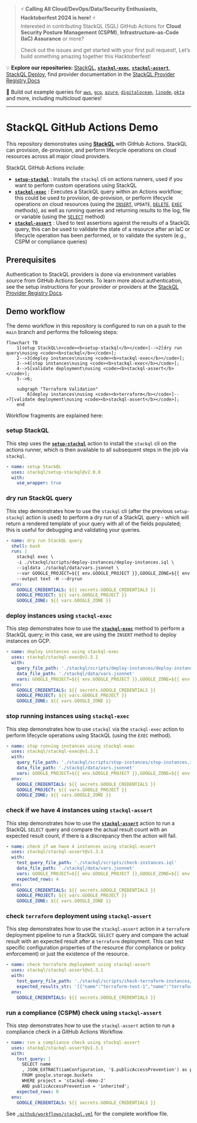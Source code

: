 > ⚡ **Calling All Cloud/DevOps/Data/Security Enthusiasts, Hacktoberfest 2024 is here!** ⚡  
> Interested in contributing StackQL (SQL) GitHub Actions for **Cloud Security Posture Management (CSPM)**, **Infrastructure-as-Code (IaC) Assurance** or more?  
>
> Check out the issues and get started with your first pull request!, Let’s build something amazing together this Hacktoberfest!  

💡 **Explore our repositories:** [StackQL](https://github.com/stackql/stackql), [__`stackql-exec`__](https://github.com/marketplace/actions/stackql-studios-stackql-exec), [__`stackql-assert`__](https://github.com/marketplace/actions/stackql-studios-stackql-assert), [StackQL Deploy](https://stackql-deploy.io/docs/), find provider documentation in the [StackQL Provider Registry Docs](https://registry.stackql.io/)  

🔎 Build out example queries for [`aws`](https://aws.stackql.io/providers/aws/), [`gcp`](https://google.stackql.io/providers/google/), [`azure`](https://azure.stackql.io/providers/azure/), [`digitalocean`](https://digitalocean.stackql.io/providers/digitalocean/), [`linode`](https://linode.stackql.io/providers/linode/), [`okta`](https://okta.stackql.io/providers/okta/) and more, including multicloud queries!  

---

# StackQL GitHub Actions Demo

This repository demonstrates using [__StackQL__](https://github.com/stackql/stackql) with GitHub Actions.  StackQL can provision, de-provision, and perform lifecycle operations on cloud resources across all major cloud providers.  

StackQL GitHub Actions include:
- [__`setup-stackql`__](https://github.com/marketplace/actions/stackql-studios-setup-stackql) : Installs the `stackql` cli on actions runners, used if you want to perform custom operations using StackQL
- [__`stackql-exec`__](https://github.com/marketplace/actions/stackql-studios-stackql-exec) : Executes a StackQL query within an Actions workflow; this could be used to provision, de-provision, or perform lifecycle operations on cloud resources (using the [`INSERT`](https://stackql.io/docs/language-spec/insert), `UPDATE`, [`DELETE`](https://stackql.io/docs/language-spec/delete), [`EXEC`](https://stackql.io/docs/language-spec/exec) methods), as well as running queries and returning results to the log, file or variable (using the [`SELECT`](https://stackql.io/docs/language-spec/select) method)
- [__`stackql-assert`__](https://github.com/marketplace/actions/stackql-studios-stackql-assert) : Used to test assertions against the results of a StackQL query, this can be used to validate the state of a resource after an IaC or lifecycle operation has been performed, or to validate the system (e.g., CSPM or compliance queries) 

## Prerequisites

Authentication to StackQL providers is done via environment variables source from GitHub Actions Secrets. To learn more about authentication, see the setup instructions for your provider or providers at the [StackQL Provider Registry Docs](https://registry.stackql.io/). 

## Demo workflow

The demo workflow in this repository is configured to run on a push to the `main` branch and performs the following steps:  

```mermaid
flowchart TB
    1[setup StackQL\n<code><b>setup-stackql</b></code>]-->2[dry run query\nusing <code><b>stackql</b></code>];
    2-->3[deploy instances\nusing <code><b>stackql-exec</b></code>];
    3-->4[stop instances\nusing <code><b>stackql-exec</b></code>];
    4-->5[validate deployment\nusing <code><b>stackql-assert</b></code>];
    5-->6;

    subgraph "Terraform Validation"
        6[deploy instances\nusing <code><b>terraform</b></code>]-->7[validate deployment\nusing <code><b>stackql-assert</b></code>];
    end
```

Workflow fragments are explained here:  

### setup StackQL

This step uses the [__`setup-stackql`__](https://github.com/marketplace/actions/stackql-studios-setup-stackql) action to install the `stackql` cli on the actions runner, which is then available to all subsequent steps in the job via `stackql`.  

```yaml
- name: setup StackQL
  uses: stackql/setup-stackql@v2.0.0
  with:
    use_wrapper: true
```

### dry run StackQL query

This step demonstrates how to use the `stackql` cli (after the previous `setup-stackql` action is used) to perform a dry run of a StackQL query - which will return a rendered template of your query with all of the fields populated; this is useful for debugging and validating your queries.  

```yaml
- name: dry run StackQL query
  shell: bash
  run: |
    stackql exec \
    -i ./stackql/scripts/deploy-instances/deploy-instances.iql \
    --iqldata ./stackql/data/vars.jsonnet \
    --var GOOGLE_PROJECT=${{ env.GOOGLE_PROJECT }},GOOGLE_ZONE=${{ env.GOOGLE_ZONE }} \
    --output text -H --dryrun
  env:
    GOOGLE_CREDENTIALS: ${{ secrets.GOOGLE_CREDENTIALS }}
    GOOGLE_PROJECT: ${{ vars.GOOGLE_PROJECT }}
    GOOGLE_ZONE: ${{ vars.GOOGLE_ZONE }}    
```
### deploy instances using `stackql-exec`

This step demonstrates how to use the [__`stackql-exec`__](https://github.com/marketplace/actions/stackql-studios-stackql-exec) method to perform a StackQL query; in this case, we are using the `INSERT` method to deploy instances on GCP.  

```yaml
- name: deploy instances using stackql-exec
  uses: stackql/stackql-exec@v1.3.1
  with:
    query_file_path: './stackql/scripts/deploy-instances/deploy-instances.iql'
    data_file_path: './stackql/data/vars.jsonnet'
    vars: GOOGLE_PROJECT=${{ env.GOOGLE_PROJECT }},GOOGLE_ZONE=${{ env.GOOGLE_ZONE }}
  env:
    GOOGLE_CREDENTIALS: ${{ secrets.GOOGLE_CREDENTIALS }}
    GOOGLE_PROJECT: ${{ vars.GOOGLE_PROJECT }}
    GOOGLE_ZONE: ${{ vars.GOOGLE_ZONE }}
```

### stop running instances using `stackql-exec`

This step demonstrates how to use `stackql` via the `stackql-exec` action to perform lifecycle operations using StackQL (using the `EXEC` method).  

```yaml
- name: stop running instances using stackql-exec
  uses: stackql/stackql-exec@v1.3.1
  with:
    query_file_path: './stackql/scripts/stop-instances/stop-instances.iql'
    data_file_path: './stackql/data/vars.jsonnet'
    vars: GOOGLE_PROJECT=${{ env.GOOGLE_PROJECT }},GOOGLE_ZONE=${{ env.GOOGLE_ZONE }}    
  env:
    GOOGLE_CREDENTIALS: ${{ secrets.GOOGLE_CREDENTIALS }} 
    GOOGLE_PROJECT: ${{ vars.GOOGLE_PROJECT }}
    GOOGLE_ZONE: ${{ vars.GOOGLE_ZONE }}       
```

### check if we have 4 instances using `stackql-assert`

This step demonstrates how to use the [__`stackql-assert`__](https://github.com/marketplace/actions/stackql-studios-stackql-assert) action to run a StackQL `SELECT` query and compare the actual result count with an expected result count, if there is a discrepancy then the action will fail.  

```yaml
- name: check if we have 4 instances using stackql-assert
  uses: stackql/stackql-assert@v1.3.1
  with:
    test_query_file_path: './stackql/scripts/check-instances.iql'
    data_file_path: './stackql/data/vars.jsonnet'
    vars: GOOGLE_PROJECT=${{ env.GOOGLE_PROJECT }},GOOGLE_ZONE=${{ env.GOOGLE_ZONE }}    
    expected_rows: 4
  env:
    GOOGLE_CREDENTIALS: ${{ secrets.GOOGLE_CREDENTIALS }} 
    GOOGLE_PROJECT: ${{ vars.GOOGLE_PROJECT }}
    GOOGLE_ZONE: ${{ vars.GOOGLE_ZONE }}    
```

### check `terraform` deployment using `stackql-assert`

This step demonstrates how to use the `stackql-assert` action in a `terraform` deployment pipeline to run a StackQL `SELECT` query and compare the actual result with an expected result after a `terraform` deployment.  This can test specific configuration properties of the resource (for compliance or policy enforcement) or just the existence of the resource.

```yaml
- name: check terraform deployment using stackql-assert
  uses: stackql/stackql-assert@v1.3.1
  with:
    test_query_file_path: './stackql/scripts/check-terraform-instances/check-terraform-instances.iql'
    expected_results_str: '[{"name":"terraform-test-1","name":"terraform-test-2"}]'
  env:
    GOOGLE_CREDENTIALS: ${{ secrets.GOOGLE_CREDENTIALS }} 
```

### run a compliance (CSPM) check using `stackql-assert`

This step demonstrates how to use the `stackql-assert` action to run a compliance check in a GitHub Actions Workflow.

```yaml
- name: run a compliance check using stackql-assert
  uses: stackql/stackql-assert@v1.3.1
  with:
    test_query: |
      SELECT name
      , JSON_EXTRACT(iamConfiguration, '$.publicAccessPrevention') as publicAccessPrevention 
      FROM google.storage.buckets 
      WHERE project = 'stackql-demo-2' 
      AND publicAccessPrevention = 'inherited';
    expected_rows: 0
  env:
    GOOGLE_CREDENTIALS: ${{ secrets.GOOGLE_CREDENTIALS }} 
```

See [`.github/workflows/stackql.yml`](.github/workflows/stackql.yml) for the complete workflow file.
